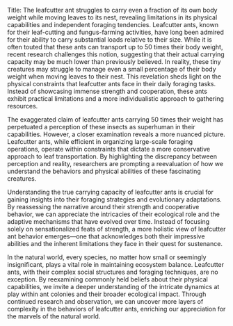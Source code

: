 Title: The leafcutter ant struggles to carry even a fraction of its own body weight while moving leaves to its nest, revealing limitations in its physical capabilities and independent foraging tendencies.
Leafcutter ants, known for their leaf-cutting and fungus-farming activities, have long been admired for their ability to carry substantial loads relative to their size. While it is often touted that these ants can transport up to 50 times their body weight, recent research challenges this notion, suggesting that their actual carrying capacity may be much lower than previously believed. In reality, these tiny creatures may struggle to manage even a small percentage of their body weight when moving leaves to their nest. This revelation sheds light on the physical constraints that leafcutter ants face in their daily foraging tasks. Instead of showcasing immense strength and cooperation, these ants exhibit practical limitations and a more individualistic approach to gathering resources.

The exaggerated claim of leafcutter ants carrying 50 times their weight has perpetuated a perception of these insects as superhuman in their capabilities. However, a closer examination reveals a more nuanced picture. Leafcutter ants, while efficient in organizing large-scale foraging operations, operate within constraints that dictate a more conservative approach to leaf transportation. By highlighting the discrepancy between perception and reality, researchers are prompting a reevaluation of how we understand the behaviors and physical abilities of these fascinating creatures.

Understanding the true carrying capacity of leafcutter ants is crucial for gaining insights into their foraging strategies and evolutionary adaptations. By reassessing the narrative around their strength and cooperative behavior, we can appreciate the intricacies of their ecological role and the adaptive mechanisms that have evolved over time. Instead of focusing solely on sensationalized feats of strength, a more holistic view of leafcutter ant behavior emerges—one that acknowledges both their impressive abilities and the inherent limitations they face in their quest for sustenance.

In the natural world, every species, no matter how small or seemingly insignificant, plays a vital role in maintaining ecosystem balance. Leafcutter ants, with their complex social structures and foraging techniques, are no exception. By reexamining commonly held beliefs about their physical capabilities, we invite a deeper understanding of the intricate dynamics at play within ant colonies and their broader ecological impact. Through continued research and observation, we can uncover more layers of complexity in the behaviors of leafcutter ants, enriching our appreciation for the marvels of the natural world.
